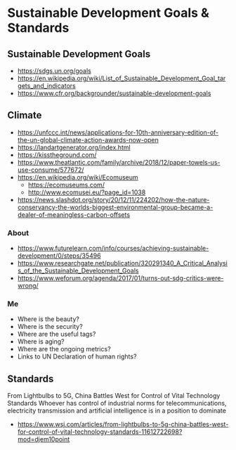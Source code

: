 # Sustainable Development Goals & Standards


## Sustainable Development Goals

* https://sdgs.un.org/goals
* https://en.wikipedia.org/wiki/List_of_Sustainable_Development_Goal_targets_and_indicators
* https://www.cfr.org/backgrounder/sustainable-development-goals

## Climate

* https://unfccc.int/news/applications-for-10th-anniversary-edition-of-the-un-global-climate-action-awards-now-open
* https://landartgenerator.org/index.html
* https://kisstheground.com/
* https://www.theatlantic.com/family/archive/2018/12/paper-towels-us-use-consume/577672/
* https://en.wikipedia.org/wiki/Ecomuseum
	* https://ecomuseums.com/
	* http://www.ecomusei.eu/?page_id=1038
* https://news.slashdot.org/story/20/12/11/224202/how-the-nature-conservancy-the-worlds-biggest-environmental-group-became-a-dealer-of-meaningless-carbon-offsets

### About

* https://www.futurelearn.com/info/courses/achieving-sustainable-development/0/steps/35496
* https://www.researchgate.net/publication/320291340_A_Critical_Analysis_of_the_Sustainable_Development_Goals
* https://www.weforum.org/agenda/2017/01/turns-out-sdg-critics-were-wrong/

### Me

* Where is the beauty?
* Where is the security?
* Where are the useful tags?
* Where is aging?
* Where are the ongoing metrics?
* Links to UN Declaration of human rights?


## Standards

From Lightbulbs to 5G, China Battles West for Control of Vital Technology Standards
Whoever has control of industrial norms for telecommunications, electricity transmission and artificial intelligence is in a position to dominate
* https://www.wsj.com/articles/from-lightbulbs-to-5g-china-battles-west-for-control-of-vital-technology-standards-11612722698?mod=djem10point
